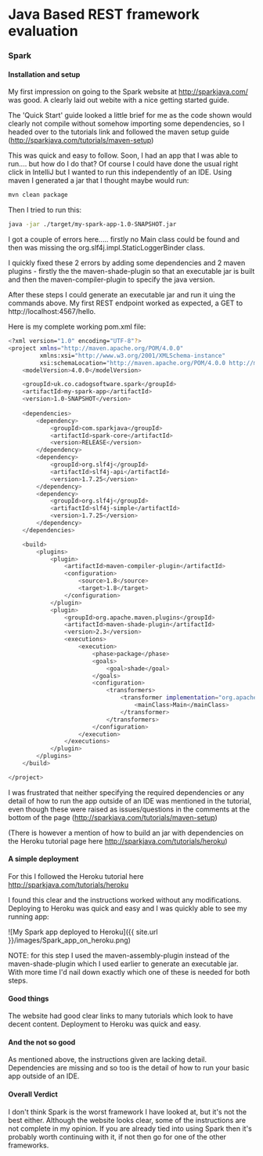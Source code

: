# Java Based REST framework evaluation

### Spark

#### Installation and setup

My first impression on going to the Spark website at http://sparkjava.com/ was good. A clearly laid out webite with a nice getting started guide.

The 'Quick Start' guide looked a little brief for me as the code shown would clearly not 
compile without somehow importing some dependencies, so I headed over to the tutorials link and followed the maven setup guide (http://sparkjava.com/tutorials/maven-setup)

This was quick and easy to follow. Soon, I had an app that I was able to run.... but how do I do that?
Of course I could have done the usual right click in IntelliJ but I wanted to run this independently of an IDE.
Using maven I generated a jar that I thought maybe would run:

```bash
mvn clean package
```

Then I tried to run this:

```bash
java -jar ./target/my-spark-app-1.0-SNAPSHOT.jar
```

I got a couple of errors here..... firstly no Main class could be found and then was missing the org.slf4j.impl.StaticLoggerBinder class.

I quickly fixed these 2 errors by adding some dependencies and 2 maven plugins - firstly the the maven-shade-plugin so that an executable jar is built
and then the maven-compiler-plugin to specify the java version.

After these steps I could generate an executable jar and run it uing the commands above. 
My first REST endpoint worked as expected, a GET to http://localhost:4567/hello.

Here is my complete working pom.xml file:

```bash
<?xml version="1.0" encoding="UTF-8"?>
<project xmlns="http://maven.apache.org/POM/4.0.0"
         xmlns:xsi="http://www.w3.org/2001/XMLSchema-instance"
         xsi:schemaLocation="http://maven.apache.org/POM/4.0.0 http://maven.apache.org/xsd/maven-4.0.0.xsd">
    <modelVersion>4.0.0</modelVersion>

    <groupId>uk.co.cadogsoftware.spark</groupId>
    <artifactId>my-spark-app</artifactId>
    <version>1.0-SNAPSHOT</version>
    
    <dependencies>
        <dependency>
            <groupId>com.sparkjava</groupId>
            <artifactId>spark-core</artifactId>
            <version>RELEASE</version>
        </dependency>
        <dependency>
            <groupId>org.slf4j</groupId>
            <artifactId>slf4j-api</artifactId>
            <version>1.7.25</version>
        </dependency>
        <dependency>
            <groupId>org.slf4j</groupId>
            <artifactId>slf4j-simple</artifactId>
            <version>1.7.25</version>
        </dependency>
    </dependencies>

    <build>
        <plugins>
            <plugin>
                <artifactId>maven-compiler-plugin</artifactId>
                <configuration>
                    <source>1.8</source>
                    <target>1.8</target>
                </configuration>
            </plugin>
            <plugin>
                <groupId>org.apache.maven.plugins</groupId>
                <artifactId>maven-shade-plugin</artifactId>
                <version>2.3</version>
                <executions>
                    <execution>
                        <phase>package</phase>
                        <goals>
                            <goal>shade</goal>
                        </goals>
                        <configuration>
                            <transformers>
                                <transformer implementation="org.apache.maven.plugins.shade.resource.ManifestResourceTransformer">
                                    <mainClass>Main</mainClass>
                                </transformer>
                            </transformers>
                        </configuration>
                    </execution>
                </executions>
            </plugin>
        </plugins>
    </build>

</project>
```

I was frustrated that neither specifying the required dependencies or any detail of how to run the app outside of
an IDE was mentioned in the tutorial, even though these were raised as issues/questions in the comments
at the bottom of the page (http://sparkjava.com/tutorials/maven-setup)

(There is however a mention of how to build an jar with dependencies on the Heroku tutorial page here http://sparkjava.com/tutorials/heroku)


#### A simple deployment
For this I followed the Heroku tutorial here http://sparkjava.com/tutorials/heroku

I found this clear and the instructions worked without any modifications. Deploying to Heroku was quick and easy and I was quickly able to see my running app:

![My Spark app deployed to Heroku]({{ site.url }}/images/Spark_app_on_heroku.png)

NOTE: for this step I used the maven-assembly-plugin instead of the maven-shade-plugin which I used earlier to generate an executable jar.
With more time I'd nail down exactly which one of these is needed for both steps.

#### Good things
The website had good clear links to many tutorials which look to have decent content. 
Deployment to Heroku was quick and easy.

#### And the not so good
As mentioned above, the instructions given are lacking detail. Dependencies are missing and so too is
the detail of how to run your basic app outside of an IDE.

#### Overall Verdict
I don't think Spark is the worst framework I have looked at, but it's not the best either.
Although the website looks clear, some of the instructions are not complete in my opinion. 
If you are already tied into using Spark then it's probably worth continuing with it, if not then go for one of the other frameworks.
